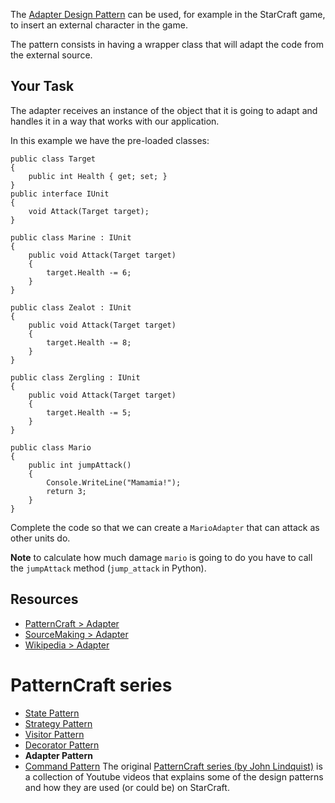 The [Adapter Design Pattern](https://www.youtube.com/watch?v=hvpXKZhNINc) can be used, for example in the StarCraft game, to insert an external character in the game.

The pattern consists in having a wrapper class that will adapt the code from the external source.

## Your Task
The adapter receives an instance of the object that it is going to adapt and handles it in a way that works with our application.

In this example we have the pre-loaded classes:
```
public class Target
{
    public int Health { get; set; }
}
public interface IUnit
{
    void Attack(Target target);
}

public class Marine : IUnit
{
    public void Attack(Target target)
    {
        target.Health -= 6;
    }
}

public class Zealot : IUnit
{
    public void Attack(Target target)
    {
        target.Health -= 8;
    }
}

public class Zergling : IUnit
{
    public void Attack(Target target)
    {
        target.Health -= 5;
    }
}

public class Mario
{
    public int jumpAttack()
    {
        Console.WriteLine("Mamamia!");
        return 3;
    }
}
```
Complete the code so that we can create a `MarioAdapter` that can attack as other units do.

**Note** to calculate how much damage `mario` is going to do you have to call the `jumpAttack` method (`jump_attack` in Python).

## Resources
- [PatternCraft > Adapter](https://www.youtube.com/watch?v=hvpXKZhNINc)
- [SourceMaking > Adapter](https://sourcemaking.com/design_patterns/adapter)
- [Wikipedia > Adapter](https://en.wikipedia.org/wiki/Adapter_pattern)
# PatternCraft series
- [State Pattern](http://www.codewars.com/kata/patterncraft-state/)
- [Strategy Pattern](http://www.codewars.com/kata/patterncraft-strategy/)
- [Visitor Pattern](http://www.codewars.com/kata/patterncraft-visitor/)
- [Decorator Pattern](http://www.codewars.com/kata/patterncraft-decorator/)
- **Adapter Pattern**
- [Command Pattern](http://www.codewars.com/kata/patterncraft-command/)
The original [PatternCraft series (by John Lindquist)](https://www.youtube.com/playlist?list=PL8B19C3040F6381A2) is a collection of Youtube videos that explains some of the design patterns and how they are used (or could be) on StarCraft.
